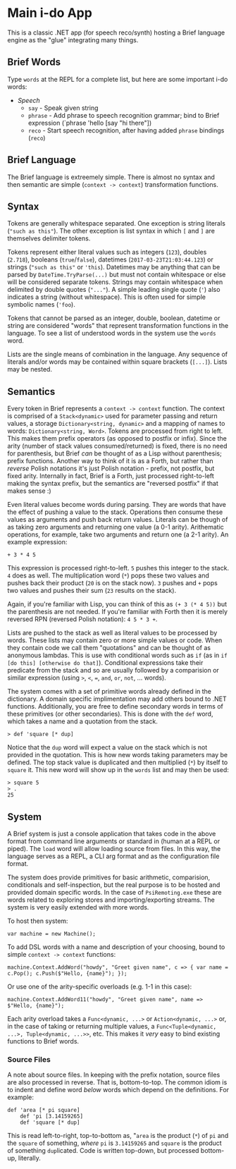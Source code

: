 # Main i-do App

This is a classic .NET app (for speech reco/synth) hosting a Brief language engine as the "glue" integrating many things.

## Brief Words

Type `words` at the REPL for a complete list, but here are some important i-do words:

* *Speech*
	* `say` - Speak given string
	* `phrase` - Add phrase to speech recognition grammar; bind to Brief expression (`phrase 'hello [say "hi there"])
	* `reco` - Start speech recognition, after having added `phrase` bindings (`reco`)

## Brief Language

The Brief language is extreemely simple. There is almost no syntax and then semantic are simple (`context -> context`) transformation functions.

## Syntax

Tokens are generally whitespace separated. One exception is string literals (`"such as this"`). The other exception is list syntax in which `[` and `]` are themselves delimiter tokens.

Tokens represent either literal values such as integers (`123`), doubles (`2.718`), booleans (`true`/`false`), datetimes (`2017-03-23T21:03:44.123`) or strings (`"such as this"` or `'this`). Datetimes may be anything that can be parsed by `DateTime.TryParse(...)` but must not contain whitespace or else will be considered separate tokens. Strings may contain whitespace when delimited by double quotes (`"..."`). A simple leading single quote (`'`) also indicates a string (without whitespace). This is often used for simple symbolic names (`'foo`).

Tokens that cannot be parsed as an integer, double, boolean, datetime or string are considered "words" that represent transformation functions in the language. To see a list of understood words in the system use the `words` word.

Lists are the single means of combination in the language. Any sequence of literals and/or words may be contained within square brackets (`[...]`). Lists may be nested.

## Semantics

Every token in Brief represents a `context -> context` function. The context is comprised of a `Stack<dynamic>` used for parameter passing and return values, a storage `Dictionary<string, dynamic>` and a mapping of names to words: `Dictionary<string, Word>`. Tokens are processed from right to left. This makes them prefix operators (as opposed to postfix or infix). Since the arity (number of stack values consumed/returned) is fixed, there is no need for parenthesis, but Brief _can_ be thought of as a Lisp without parenthesis; prefix functions. Another way to think of it is as a Forth, but rather than _reverse_ Polish notations it's just Polish notation - prefix, not postfix, but fixed arity. Internally in fact, Brief is a Forth, just processed right-to-left making the syntax prefix, but the semantics are "reversed postfix" if that makes sense :)

Even literal values become words during parsing. They are words that have the effect of pushing a value to the stack. Operations then consume these values as arguments and push back return values. Literals can be though of as taking zero arguments and returning one value (a 0-1 arity). Arithematic operations, for example, take two arguments and return one (a 2-1 arity). An example expression:

    + 3 * 4 5

This expression is processed right-to-left. `5` pushes this integer to the stack. `4` does as well. The multiplication word (`*`) pops these two values and pushes back their product (`20` is on the stack now). `3` pushes and `+` pops two values and pushes their sum (`23` results on the stack).

Again, if you're familiar with Lisp, you can think of this as `(+ 3 (* 4 5))` but the parenthesis are not needed. If you're familiar with Forth then it is merely reversed RPN (reversed Polish notation): `4 5 * 3 +`.

Lists are pushed to the stack as well as literal values to be processed by words. These lists may contain zero or more simple values or code. When they contain code we call them "quotations" and can be thought of as anonymous lambdas. This is use with conditional words such as `if` (as in `if [do this] [otherwise do that]`). Conditional expressions take their predicate from the stack and so are usually followed by a comparision or similar expression (using `>`, `<`, `=`, `and`, `or`, `not`, ... words).

The system comes with a set of primitive words already defined in the dictionary. A domain specific implimentation may add others bound to .NET functions. Additionally, you are free to define secondary words in terms of these primitives (or other secondaries). This is done with the `def` word, which takes a name and a quotation from the stack.

    > def 'square [* dup]

Notice that the `dup` word will expect a value on the stack which is not provided in the quotation. This is how new words taking parameters may be defined. The top stack value is duplicated and then multiplied (`*`) by itself to `square` it. This new word will show up in the `words` list and may then be used:

    > square 5
    > .
    25

## System

A Brief system is just a console application that takes code in the above format from command line arguments or standard in (human at a REPL or piped). The `load` word will allow loading source from files. In this way, the language serves as a REPL, a CLI arg format and as the configuration file format.

The system does provide primitives for basic arithmetic, comparision, conditionals and self-inspection, but the real purpose is to be hosted and provided domain specific words. In the case of `PsiRemoting.exe` these are words related to exploring stores and importing/exporting streams. The system is very easily extended with more words.

To host then system:

    var machine = new Machine();

To add DSL words with a name and description of your choosing, bound to simple `context -> context` functions:

    machine.Context.AddWord("howdy", "Greet given name", c => { var name = c.Pop(); c.Push($"Hello, {name}"); });

Or use one of the arity-specific overloads (e.g. 1-1 in this case):

    machine.Context.AddWord11("howdy", "Greet given name", name => $"Hello, {name}");

Each arity overload takes a `Func<dynamic, ...>` or `Action<dynamic, ...>` or, in the case of taking or returning multiple values, a `Func<Tuple<dynamic, ...>, Tuple<dynamic, ...>>`, etc. This makes it *very* easy to bind existing functions to Brief words.

### Source Files

A note about source files. In keeping with the prefix notation, source files are also processed in reverse. That is, bottom-to-top. The common idiom is to indent and define word _below_ words which depend on the definitions. For example:

    def 'area [* pi square]
        def 'pi [3.14159265]
        def 'square [* dup]

This is read left-to-right, top-to-bottom as, "`area` is the product (`*`) of `pi` and the `square` of something, _where_ `pi` is `3.14159265` and `square` is the product of something `dup`licated. Code is written top-down, but processed bottom-up, literally.
